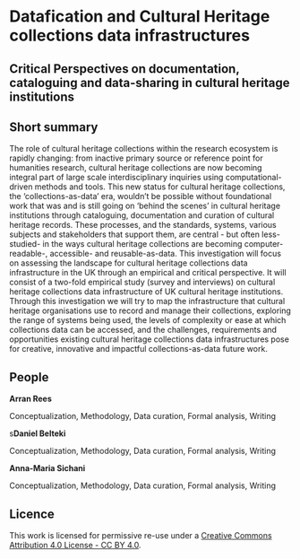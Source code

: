 #  Datafication and Cultural Heritage collections data infrastructures

##  Critical Perspectives on documentation, cataloguing and data-sharing in cultural heritage institutions



## Short summary
The role of cultural heritage collections within the research ecosystem is rapidly changing:  from inactive primary source or reference point for humanities research, cultural heritage collections are now becoming integral part of large scale interdisciplinary inquiries using computational-driven methods and tools. This new status for cultural heritage collections, the ‘collections-as-data’ era, wouldn’t be possible without foundational work that was and is still going on ‘behind the scenes’ in cultural heritage institutions through cataloguing, documentation and curation of cultural heritage records. These processes, and the standards, systems, various subjects and stakeholders that support them, are central - but often less-studied- in the ways cultural heritage collections are becoming computer-readable-, accessible- and reusable-as-data. 
This investigation will focus on assessing the landscape for cultural heritage collections data infrastructure in the UK through an empirical and critical perspective. It will consist of a two-fold empirical study (survey and interviews) on cultural heritage collections data infrastructure of UK cultural heritage institutions. Through this investigation we will try to map the infrastructure that cultural heritage organisations use to record and manage their collections, exploring the range of systems being used, the levels of complexity or ease at which collections data can be accessed, and  the challenges, requirements and opportunities existing cultural heritage collections data infrastructures pose for creative, innovative and impactful collections-as-data future work.


## People 

**Arran Rees** 

Conceptualization, Methodology, Data curation, Formal analysis, Writing 

s**Daniel Belteki**

Conceptualization, Methodology, Data curation, Formal analysis, Writing 

**Anna-Maria Sichani**

Conceptualization, Methodology, Data curation, Formal analysis, Writing 


## Licence 
This work is licensed for permissive re-use under a [Creative Commons Attribution 4.0 License - CC BY 4.0](https://creativecommons.org/licenses/by/4.0/).

